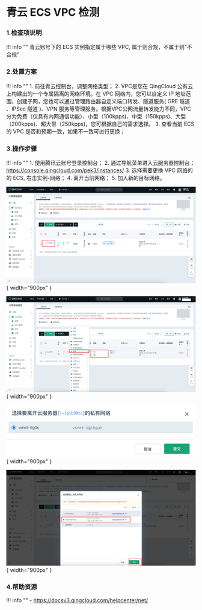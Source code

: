 # 青云 ECS VPC 检测

### 1.检查项说明
!!! info ""
    青云账号下的 ECS 实例指定属于哪些 VPC, 属于则合规，不属于则"不合规"

### 2.处置方案
!!! info ""
    1. 前往青云控制台，调整网络类型；
    2. VPC是您在 QingCloud 公有云上构建出的一个专属隔离的网络环境。在 VPC 网络内，您可以自定义 IP 地址范围，创建子网，您也可以通过管理路由器自定义端口转发、隧道服务( GRE 隧道 、IPSec 隧道 )、VPN 服务等管理服务。根据VPC公网流量转发能力不同，VPC分为免费（仅具有内网通信功能）、小型（100kpps)、中型（150kpps)、大型（200kpps)、超大型（250kpps)，您可根据自己的需求选择。
    3. 查看当前 ECS 的 VPC 是否和预期一致，如果不一致可进行更换；

### 3.操作步骤
!!! info ""
    1. 使用腾讯云账号登录控制台；
    2. 通过导航菜单进入云服务器控制台；https://console.qingcloud.com/pek3/instances/
    3. 选择需要更换 VPC 网络的的 ECS, 右击实例-网络；
    4. 离开当前网络；
    5. 加入新的目标网络。

![处置方案](../../img/suggest/qingcloud/ecs-list.png){ width="900px" }

![处置方案](../../img/suggest/qingcloud/ecs-config.png){ width="900px" }

![处置方案](../../img/suggest/qingcloud/ecs-level-vpc.png){ width="900px" }

![处置方案](../../img/suggest/qingcloud/ecs-add-vpc.png){ width="900px" }


### 4.帮助资源
!!! info ""
    - https://docsv3.qingcloud.com/helpcenter/net/
    